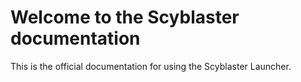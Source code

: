 # Welcome to the Scyblaster documentation

This is the official documentation for using the Scyblaster Launcher.